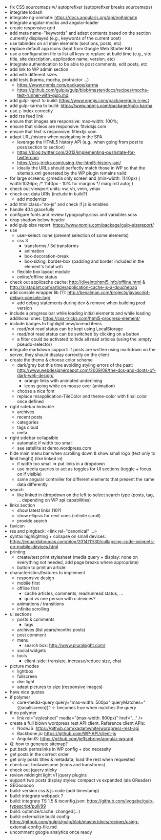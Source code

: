 * fix CSS sourcemaps w/ autoprefixer (autoprefixer breaks sourcemaps)
* integrate lodash
* integrate ng-animate: https://docs.angularjs.org/api/ngAnimate
* integrate angular-mocks and angular-loader
* create responsive grid
* add meta name="keywords" and adapt contents based on the section currently displayed (e.g., keywords of the current post)
* use tabindex on all main elements (sections, posts, etc)
* replace default app icons (kept from Google Web Starter Kit)
* use a configuration file to list all keys to replace at build time (e.g., site title, site description, application name, version, etc)
* integrate authentication to be able to post comments, edit posts, etc
* add link to WP admin section
* add <link rel="apple-touch-icon" sizes="57x57" href="/apple-touch-icon-57x57.png"> with different sizes
* add tests (karma, mocha, protractor ...)
  * https://www.npmjs.com/package/karma
  * https://github.com/gulpjs/gulp/blob/master/docs/recipes/mocha-test-runner-with-gulp.md
* add gulp-inject to build: https://www.npmjs.com/package/gulp-inject
* add gulp-karma to build: https://www.npmjs.com/package/gulp-karma
* use z-index correctly
* add rss feed link <link rel="alternate" type="application/rss+xml" title="..." href="...">
* ensure that images are responsive: max-width: 100%;
* ensure that videos are responsive: fitvidsjs.com
* ensure that text is responsive: fittextjs.com
* adapt URL/history when navigating in the SPA
  * leverage the HTML5 history API (e.g., when going from post to post/section to section)
  * https://blog.twitter.com/2012/implementing-pushstate-for-twittercom
  * https://css-tricks.com/using-the-html5-history-api/
  * ideally the URLs should perfectly match those in WP so that the sitemap.xml generated by the WP plugin remains valid
* for large screens: @media only screen and (min-width: 1140px) {
	width:1026px; /* 1140px - 10% for margins */
    margin:0 auto;
  }
* check out viewport units: vw, vh, vmin, vmax
* check out data URIs (include in build?)
  * add modernizr
* add html class="no-js" and check if js is enabled
* handle 404 gracefully
* configure fonts and review typography.scss and variables.scss
* drop shadow below header
* add gulp size report: https://www.npmjs.com/package/gulp-sizereport/
* use
  * user-select: none (prevent selection of some elements)
  * css 3
    * transforms / 3d transforms
    * animation
    * box-decoration-break
	* box-sizing: border-box (padding and border included in the element's total w/h
  * flexible box layout module
  * online/offline status
* check out applicache cache: http://diveintohtml5.info/offline.html & http://alistapart.com/article/application-cache-is-a-douchebag
* add console wrapper lib (?): http://benalman.com/projects/javascript-debug-console-log/
  * add debug statements during dev & remove when building prod version
* include a progress bar while loading initial elements and while loading additional ones: https://css-tricks.com/html5-progress-element/
* include badges to highlight new/unread items
  * read/not read status can be kept using LocalStorage
  * read/not read status can be switched by clicking on a button
  * a filter could be activated to hide all read articles (using the :empty pseudo-selector)
* integrate markdown support: if posts are written using markdown on the server, they should display correctly on the client
* create the theme & choose color scheme
  * dark/gray but this time avoiding styling errors of the past: http://www.webdesignerdepot.com/2009/08/the-dos-and-donts-of-dark-web-design/
    * orange links with animated underlining
	* icons going white on mouse over (animation)
  * choose a nice font
  * replace msapplication-TileColor and theme-color with final color once defined
* right sidebar hideable
  * archives
  * recent posts
  * categories
  * tags cloud
  * meta
* right sidebar collapsible
  * automatic if width too small
  * see satellite at demo.wordpress.com
* hide main menu bar when scrolling down & show small logo (text only to limit height) (like linked in)
  * if width too small => put links in a dropdown
  * use media queries to act as toggles for UI sections (toggle + focus on if visible)
  * same angular controller for different elements that present the same data differently
* search
  * like linked in (dropdown on the left to select search type (posts, tag, ... depending on WP api capabilities)
* links section
  * show latest links (10?)
  * show ellipsis for next ones (infinite scroll)
  * provide search
* favicon
* rss and pingback: <link rel="canonical" ...>
* syntax highlighting + collapse on small devices: https://eduardoboucas.com/blog/2014/11/30/collapsing-code-snippets-on-mobile-devices.html
* printing
  * create/test print stylesheet (media query + display: none on everything not needed, add page breaks where appropriate)
  * button to print an article
* characteristics/features to implement
  * responsive design
  * mobile first
  * offline first
    * cache articles, comments, read/unread status, ...
	* quid vs one person with n devices?
  * animations / transitions
  * infinite scrolling
* ui sections
  * posts & comments
    * tags
  * archives (list years/months posts)
  * post comment
  * menu
    * search box: http://www.pluralsight.com/
  * social widgets
  * tools
    * client-side: translate, increase/reduce size, chat
* picture modes
  * lightbox
  * fullscreen
  * dim light
  * adapt pictures to size (responsive images)
* have nice quotes
* if polymer
  * core-media-query query="max-width: 500px" queryMatches="{{smallscreen}}" <- becomes true when matches the query
* if no polymer
  * link rel="stylesheet" media="(max-width: 800px)" href="..." />
* create a full blown wordpress rest API client. Reference client APIs:
  * NodeJS: https://github.com/kadamwhite/wordpress-rest-api
  * Backbone.js: https://github.com/WP-API/client-js
  * AngularJS: https://github.com/jeffsebring/angular-wp-api
* Q: how to generate sitemap?
* put back permalinks in WP config + doc necessity
* get posts in the correct order
* get only posts titles & metadata; load the rest when requested
* check out fontawesome (icons and transforms)
* check out jquery sticky
* review midnight light v1 jquery plugins
* support two posts display styles: compact vs expanded (ala GReader)
* SEOoooooo
* build: version css & js code (add timestamp)
* build: integrate webpack ?
* build: integrate TS 1.5 & tsconfig.json: https://github.com/ivogabe/gulp-typescript/pull/99
* build: optimize/cache: changed(...)
* build: externalize build config: https://github.com/gulpjs/gulp/blob/master/docs/recipes/using-external-config-file.md
* uncomment google analytics once ready
